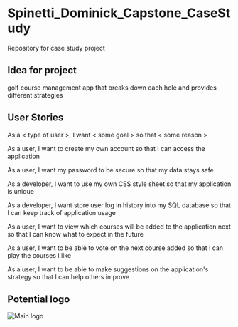# Spinetti_Dominick_Capstone_CaseStudy

Repository for case study project

## Idea for project

golf course management app that breaks down each hole and provides different strategies  

## User Stories

As a < type of user >, I want < some goal > so that < some reason >

As a user, I want to create my own account so that I can access the application

As a user, I want my password to be secure so that my data stays safe

As a developer, I want to use my own CSS style sheet so that my application is unique

As a developer, I want store user log in history into my SQL database so that I can keep track of application usage

As a user, I want to view which courses will be added to the application next so that I can know what to expect in the future

As a user, I want to be able to vote on the next course added so that I can play the courses I like

As a user, I want to be able to make suggestions on the application's strategy so that I can help others improve

## Potential logo

![Main logo](https://user-images.githubusercontent.com/99349506/157073478-f3134db6-360d-4b10-97a5-04be09bdad55.PNG)
